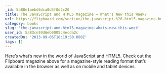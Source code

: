 ```yaml
---
_id: 5a88e1aebd6dca0d5f0d2c20
title: The JavaScript and HTML5 Magazine – What's New this Week?
url: https://flipboard.com/section/the-javascript-%26-html5-magazine-bmOTsK
category: books
slug: 'the-javascript-and-html5-magazine-whats-new-this-week'
user_id: 5a83ce59d6eb0005c4ecda2c
createdOn: '2013-09-06T18:19:50.000Z'
tags: []
---
```


Here’s what’s new in the world of JavaScript and HTML5. Check out the Flipboard magazine above for a magazine-style reading format that’s available in the browser as well as on mobile and tablet devices.
